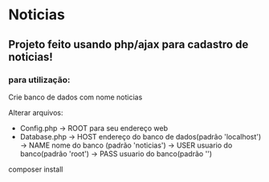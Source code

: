 # **Noticias**
 
## Projeto feito usando php/ajax para cadastro de noticias!

### para utilização:

Crie banco de dados com nome noticias

Alterar arquivos:
* Config.php -> ROOT para seu endereço web
* Database.php  -> HOST endereço do banco de dados(padrão 'localhost')
                -> NAME nome do banco (padrão 'noticias')
                -> USER usuario do banco(padrão 'root')
                -> PASS usuario do banco(padrão '')

composer install

